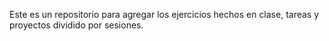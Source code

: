 Este es un repositorio para agregar los ejercicios hechos en clase, tareas y proyectos dividido por sesiones.
